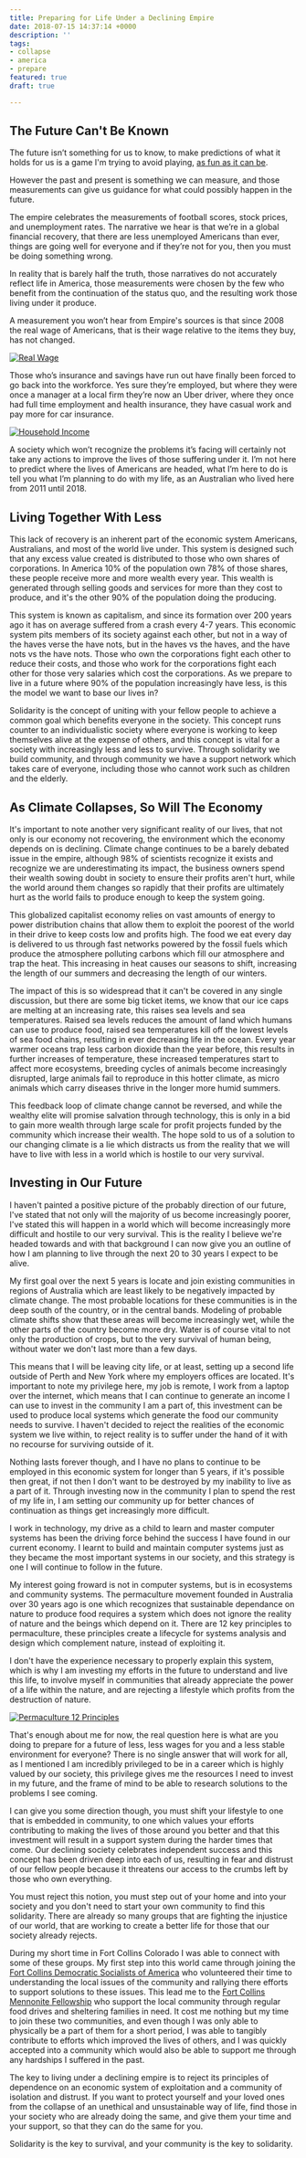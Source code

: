 ```yaml
---
title: Preparing for Life Under a Declining Empire
date: 2018-07-15 14:37:14 +0000
description: ''
tags:
- collapse
- america
- prepare
featured: true
draft: true

---
```

## The Future Can't Be Known

The future isn’t something for us to know, to make predictions of what it holds for us is a game I'm trying to avoid playing, [as fun as it can be](/collapse/america-will-collapse-earth-will-boil-humanity-will-perish/).

However the past and present is something we can measure, and those measurements can give us guidance for what could possibly happen in the future.

The empire celebrates the measurements of football scores, stock prices, and unemployment rates. The narrative we hear is that we’re in a global financial recovery, that there are less unemployed Americans than ever, things are going well for everyone and if they’re not for you, then you must be doing something wrong.

In reality that is barely half the truth, those narratives do not accurately reflect life in America, those measurements were chosen by the few who benefit from the continuation of the status quo, and the resulting work those living under it produce.

A measurement you won’t hear from Empire's sources is that since 2008 the real wage of Americans, that is their wage relative to the items they buy, has not changed.

[![Real Wage](/uploads/2018/07/15/trading-economics-us-salary-history.png)](https://tradingeconomics.com/united-states/wage-growth)

Those who’s insurance and savings have run out have finally been forced to go back into the workforce. Yes sure they’re employed, but where they were once a manager at a local firm they’re now an Uber driver, where they once had full time employment and health insurance, they have casual work and pay more for car insurance.

[![Household Income](/uploads/2018/07/15/saupload_median-household-income-in-21st-century-nominal-and-real-estimates-200001-thru-201801_thumb1.png)](https://seekingalpha.com/article/4152222-january-2018-median-household-income)

A society which won’t recognize the problems it’s facing will certainly not take any actions to improve the lives of those suffering under it. I’m not here to predict where the lives of Americans are headed, what I’m here to do is tell you what I’m planning to do with my life, as an Australian who lived here from 2011 until 2018.

## Living Together With Less

This lack of recovery is an inherent part of the economic system Americans, Australians, and most of the world live under. This system is designed such that any excess value created is distributed to those who own shares of corporations. In America 10% of the population own 78% of those shares, these people receive more and more wealth every year. This wealth is generated through selling goods and services for more than they cost to produce, and it's the other 90% of the population doing the producing.

This system is known as capitalism, and since its formation over 200 years ago it has on average suffered from a crash every 4-7 years. This economic system pits members of its society against each other, but not in a way of the haves verse the have nots, but in the haves vs the haves, and the have nots vs the have nots. Those who own the corporations fight each other to reduce their costs, and those who work for the corporations fight each other for those very salaries which cost the corporations. As we prepare to live in a future where 90% of the population increasingly have less, is this the model we want to base our lives in?

Solidarity is the concept of uniting with your fellow people to achieve a common goal which benefits everyone in the society. This concept runs counter to an individualistic society where everyone is working to keep themselves alive at the expense of others, and this concept is vital for a society with increasingly less and less to survive. Through solidarity we build community, and through community we have a support network which takes care of everyone, including those who cannot work such as children and the elderly.

## As Climate Collapses, So Will The Economy

It's important to note another very significant reality of our lives, that not only is our economy not recovering, the environment which the economy depends on is declining. Climate change continues to be a barely debated issue in the empire, although 98% of scientists recognize it exists and recognize we are underestimating its impact, the business owners spend their wealth sowing doubt in society to ensure their profits aren't hurt, while the world around them changes so rapidly that their profits are ultimately hurt as the world fails to produce enough to keep the system going.

This globalized capitalist economy relies on vast amounts of energy to power distribution chains that allow them to exploit the poorest of the world in their drive to keep costs low and profits high. The food we eat every day is delivered to us through fast networks powered by the fossil fuels which produce the atmosphere polluting carbons which fill our atmosphere and trap the heat. This increasing in heat causes our seasons to shift, increasing the length of our summers and decreasing the length of our winters.

The impact of this is so widespread that it can't be covered in any single discussion, but there are some big ticket items, we know that our ice caps are melting at an increasing rate, this raises sea levels and sea temperatures. Raised sea levels reduces the amount of land which humans can use to produce food, raised sea temperatures kill off the lowest levels of sea food chains, resulting in ever decreasing life in the ocean. Every year warmer oceans trap less carbon dioxide than the year before, this results in further increases of temperature, these increased temperatures start to affect more ecosystems, breeding cycles of animals become increasingly disrupted, large animals fail to reproduce in this hotter climate, as micro animals which carry diseases thrive in the longer more humid summers.

This feedback loop of climate change cannot be reversed, and while the wealthy elite will promise salvation through technology, this is only in a bid to gain more wealth through large scale for profit projects funded by the community which increase their wealth. The hope sold to us of a solution to our changing climate is a lie which distracts us from the reality that we will have to live with less in a world which is hostile to our very survival.

## Investing in Our Future

I haven't painted a positive picture of the probably direction of our future, I've stated that not only will the majority of us become increasingly poorer, I've stated this will happen in a world which will become increasingly more difficult and hostile to our very survival. This is the reality I believe we're headed towards and with that background I can now give you an outline of how I am planning to live through the next 20 to 30 years I expect to be alive.

My first goal over the next 5 years is locate and join existing communities in regions of Australia which are least likely to be negatively impacted by climate change. The most probable locations for these communities is in the deep south of the country, or in the central bands. Modeling of probable climate shifts show that these areas will become increasingly wet, while the other parts of the country become more dry. Water is of course vital to not only the production of crops, but to the very survival of human being, without water we don't last more than a few days.

This means that I will be leaving city life, or at least, setting up a second life outside of Perth and New York where my employers offices are located. It's important to note my privilege here, my job is remote, I work from a laptop over the internet, which means that I can continue to generate an income I can use to invest in the community I am a part of, this investment can be used to produce local systems which generate the food our community needs to survive. I haven't decided to reject the realities of the economic system we live within, to reject reality is to suffer under the hand of it with no recourse for surviving outside of it.

Nothing lasts forever though, and I have no plans to continue to be employed in this economic system for longer than 5 years, if it's possible then great, if not then I don't want to be destroyed by my inability to live as a part of it. Through investing now in the community I plan to spend the rest of my life in, I am setting our community up for better chances of continuation as things get increasingly more difficult.

I work in technology, my drive as a child to learn and master computer systems has been the driving force behind the success I have found in our current economy. I learnt to build and maintain computer systems just as they became the most important systems in our society, and this strategy is one I will continue to follow in the future.

My interest going froward is not in computer systems, but is in ecosystems and community systems. The permaculture movement founded in Australia over 30 years ago is one which recognizes that sustainable dependance on nature to produce food requires a system which does not ignore the reality of nature and the beings which depend on it. There are 12 key principles to permaculture, these principles create a lifecycle for systems analysis and design which complement nature, instead of exploiting it.

I don't have the experience necessary to properly explain this system, which is why I am investing my efforts in the future to understand and live this life, to involve myself in communities that already appreciate the power of a life within the nature, and are rejecting a lifestyle which profits from the destruction of nature.

[![Permaculture 12 Principles](/uploads/2018/07/15/permaculture-12-principles.jpeg)](https://medium.com/land-and-ladle/the-12-design-principles-of-permaculture-as-rules-of-living-e9fc0176dd16)

That's enough about me for now, the real question here is what are you doing to prepare for a future of less, less wages for you and a less stable environment for everyone? There is no single answer that will work for all, as I mentioned I am incredibly privileged to be in a career which is highly valued by our society, this privilege gives me the resources I need to invest in my future, and the frame of mind to be able to research solutions to the problems I see coming.

I can give you some direction though, you must shift your lifestyle to one that is embedded in community, to one which values your efforts contributing to making the lives of those around you better and that this investment will result in a support system during the harder times that come. Our declining society celebrates independent success and this concept has been driven deep into each of us, resulting in fear and distrust of our fellow people because it threatens our access to the crumbs left by those who own everything.

You must reject this notion, you must step out of your home and into your society and you don't need to start your own community to find this solidarity. There are already so many groups that are fighting the injustice of our world, that are working to create a better life for those that our society already rejects.

During my short time in Fort Collins Colorado I was able to connect with some of these groups. My first step into this world came through joining the [Fort Collins Democratic Socialists of America](https://dsafc.org) who volunteered their time to understanding the local issues of the community and rallying there efforts to support solutions to these issues. This lead me to the [Fort Collins Mennonite Fellowship](http://www.fcmennonite.org/) who support the local community through regular food drives and sheltering families in need. It cost me nothing but my time to join these two communities, and even though I was only able to physically be a part of them for a short period, I was able to tangibly contribute to efforts which improved the lives of others, and I was quickly accepted into a community which would also be able to support me through any hardships I suffered in the past.

The key to living under a declining empire is to reject its principles of dependence on an economic system of exploitation and a community of isolation and distrust. If you want to protect yourself and your loved ones from the collapse of an unethical and unsustainable way of life, find those in your society who are already doing the same, and give them your time and your support, so that they can do the same for you.

Solidarity is the key to survival, and your community is the key to solidarity.